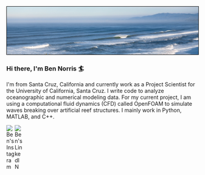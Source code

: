 <img style='border:1px solid #000000' src="https://github.com/bknorris/bknorris/blob/master/NorthWestOffshore.PNG" />


### Hi there, I'm Ben Norris :surfer:

I'm from Santa Cruz, California and currently work as a Project Scientist for the University of California, Santa Cruz. I write code to analyze oceanographic and numerical modeling data. For my current project, I am using a computational fluid dynamics (CFD) called OpenFOAM to simulate waves breaking over artificial reef structures. I mainly work in Python, MATLAB, and C++.

<a href="https://www.instagram.com/benjaminknorris/">
  <img align="left" alt="Ben's Instagram" width="22px" src="https://raw.githubusercontent.com/hussainweb/hussainweb/main/icons/instagram.png" />
</a>
<a href="https://www.linkedin.com/in/benjamin-k-norris/">
  <img align="left" alt="Ben's LinkedIN" width="22px" src="https://www.americanexecutivecenters.com/wp-content/uploads/2015/10/LinkedIn-Button.png" />
</a>
